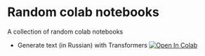 # Random colab notebooks

A collection of random colab notebooks

* Generate text (in Russian) with Transformers [![Open In Colab](https://colab.research.google.com/assets/colab-badge.svg)](https://colab.research.google.com/github/artem-konevskikh/random-colab-notebooks/blob/main/transformers_ru.ipynb)
